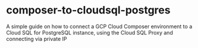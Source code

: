 # composer-to-cloudsql-postgres
A simple guide on how to connect a GCP Cloud Composer environment to a Cloud SQL for PostgreSQL instance, using the Cloud SQL Proxy and connecting via private IP

